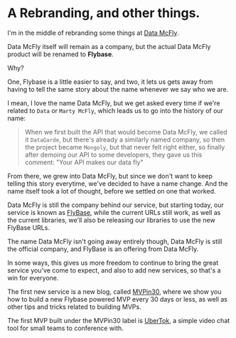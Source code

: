 # A Rebranding, and other things.

I'm in the middle of rebranding some things at [Data McFly](http://datamcfly).

Data McFly itself will remain as a company, but the actual Data McFly product will be renamed to **Flybase**.

Why?

One, Flybase is a little easier to say, and two, it lets us gets away from having to tell the same story about the name whenever we say who we are.

I mean, I love the name Data McFly, but we get asked every time if we're related to `Data` or `Marty McFly`, which leads us to go into the history of our name:

> When we first built the API that would become Data McFly, we called it `DataGarde`, but there's already a similarly named company, so then the project became `Mongoly`, but that never felt right either, so finally after demoing our API to some developers, they gave us this comment: "Your API makes our data fly"

From there, we grew into Data McFly, but since we don't want to keep telling this story everytime, we've decided to have a name change.  And the name itself took a lot of thought, before we settled on one that worked.

Data McFly is still the company behind our service, but starting today, our service is known as [FlyBase](https://flybase.io), while the current URLs still work, as well as the current libraries, we'll also be releasing our libraries to use the new FlyBase URLs.

The name Data McFly isn't going away entirely though, Data McFly is still the official company, and FlyBase is an offering from Data McFly.

In some ways, this gives us more freedom to continue to bring the great service you've come to expect, and also to add new services, so that's a win for everyone.

The first new service is a new blog, called [MVPin30](http://mvpin30.com), where we show you how to build a new Flybase powered MVP every 30 days or less, as well as other tips and tricks related to building MVPs.

The first MVP built under the MVPin30 label is [UberTok](http://ubertok.com), a simple video chat tool for small teams to conference with.